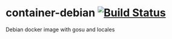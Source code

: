 # container-debian [![Build Status](https://cloud.drone.io/api/badges/yellowmegaman/container-debian/status.svg)](https://cloud.drone.io/yellowmegaman/container-debian)

Debian docker image with gosu and locales
